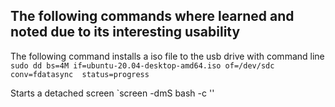 ## The following commands where learned and noted due to its interesting usability

The following command installs a iso file to the usb drive with command line
`sudo dd bs=4M if=ubuntu-20.04-desktop-amd64.iso of=/dev/sdc conv=fdatasync  status=progress`

Starts a detached screen
`screen -dmS <scree-name> bash -c '<screen-command>'
